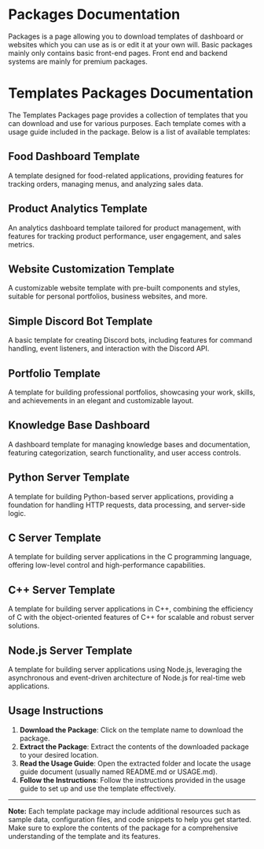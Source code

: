 # Packages Documentation

Packages is a page allowing you to download templates of dashboard or websites which you can use as is or edit it at your own will. Basic packages mainly only contains basic front-end pages. Front end and backend systems are mainly for premium packages.


# Templates Packages Documentation

The Templates Packages page provides a collection of templates that you can download and use for various purposes. Each template comes with a usage guide included in the package. Below is a list of available templates:

## Food Dashboard Template

A template designed for food-related applications, providing features for tracking orders, managing menus, and analyzing sales data.

## Product Analytics Template

An analytics dashboard template tailored for product management, with features for tracking product performance, user engagement, and sales metrics.

## Website Customization Template

A customizable website template with pre-built components and styles, suitable for personal portfolios, business websites, and more.

## Simple Discord Bot Template

A basic template for creating Discord bots, including features for command handling, event listeners, and interaction with the Discord API.

## Portfolio Template

A template for building professional portfolios, showcasing your work, skills, and achievements in an elegant and customizable layout.

## Knowledge Base Dashboard

A dashboard template for managing knowledge bases and documentation, featuring categorization, search functionality, and user access controls.

## Python Server Template

A template for building Python-based server applications, providing a foundation for handling HTTP requests, data processing, and server-side logic.

## C Server Template

A template for building server applications in the C programming language, offering low-level control and high-performance capabilities.

## C++ Server Template

A template for building server applications in C++, combining the efficiency of C with the object-oriented features of C++ for scalable and robust server solutions.

## Node.js Server Template

A template for building server applications using Node.js, leveraging the asynchronous and event-driven architecture of Node.js for real-time web applications.

## Usage Instructions

1. **Download the Package**: Click on the template name to download the package.
2. **Extract the Package**: Extract the contents of the downloaded package to your desired location.
3. **Read the Usage Guide**: Open the extracted folder and locate the usage guide document (usually named README.md or USAGE.md).
4. **Follow the Instructions**: Follow the instructions provided in the usage guide to set up and use the template effectively.

---

**Note:** Each template package may include additional resources such as sample data, configuration files, and code snippets to help you get started. Make sure to explore the contents of the package for a comprehensive understanding of the template and its features.
